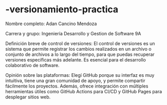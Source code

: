 # -versionamiento-practica

Nombre completo:
Adan Cancino Mendoza

Carrera y grupo:
Ingeniería Desarrollo y Gestion de Software 9A

Definición breve de control de versiones:
El control de versiones es un sistema que permite registrar los cambios realizados en un archivo o conjunto de archivos a lo largo del tiempo, para que puedas recuperar versiones específicas más adelante. Es esencial para el desarrollo colaborativo de software.

Opinión sobre las plataformas:
Elegí GitHub porque su interfaz es muy intuitiva, tiene una gran comunidad de apoyo, y permite compartir fácilmente los proyectos. Además, ofrece integración con múltiples herramientas útiles como GitHub Actions para CI/CD y GitHub Pages para desplegar sitios web.

